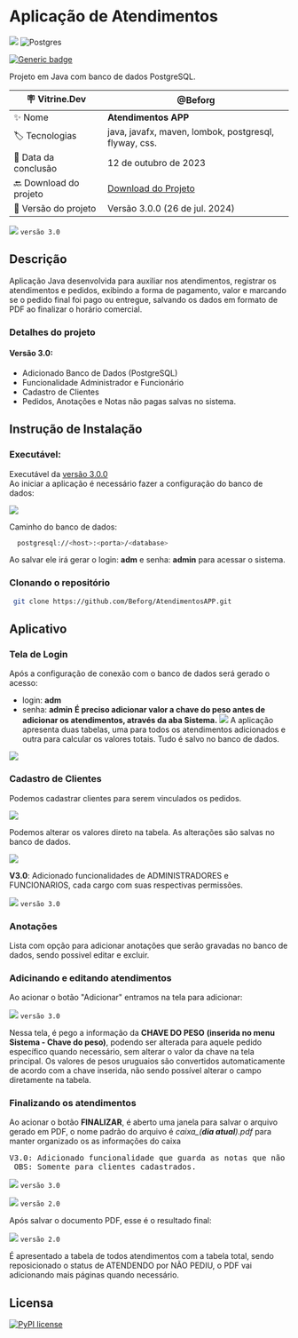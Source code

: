 # Aplicação de Atendimentos
![](https://img.shields.io/badge/javafx-%23FF0000.svg?style=for-the-badge&logo=javafx&logoColor=white) ![Postgres](https://img.shields.io/badge/postgres-%23316192.svg?style=for-the-badge&logo=postgresql&logoColor=white) 

[![Generic badge](https://img.shields.io/badge/Versão-3.0.0-<COLOR>.svg)](https://shields.io/)

Projeto em Java com banco de dados PostgreSQL.


| :placard: Vitrine.Dev |  @Beforg   |
| -------------  | --- |
| :sparkles: Nome        | **Atendimentos APP**
| :label: Tecnologias | java, javafx, maven, lombok, postgresql, flyway, css.
| :date: Data da conclusão       | 12 de outubro de 2023
| :back: Download do projeto | [Download do Projeto](https://github.com/Beforg/AtendimentosAPP/releases/download/v3.0.0/atendimentos_setup.exe)
| :balloon: Versão do projeto | Versão 3.0.0 (26 de jul. 2024)

<!-- Inserir imagem com a #vitrinedev ao final do link -->
![](https://github.com/Beforg/assets/blob/main/atendapp3.0/app.png) `versão 3.0`

## Descrição
Aplicação Java desenvolvida para auxiliar nos atendimentos, registrar os atendimentos e pedidos, exibindo a forma de pagamento, valor e marcando se o pedido final foi pago ou entregue, salvando os dados em formato de PDF ao finalizar o horário comercial.

### Detalhes do projeto

#### Versão 3.0:

- Adicionado Banco de Dados (PostgreSQL)
- Funcionalidade Administrador e Funcionário
- Cadastro de Clientes
- Pedidos, Anotações e Notas não pagas salvas no sistema.

## Instrução de Instalação

### Executável:
Executável da [versão 3.0.0](https://github.com/Beforg/AtendimentosAPP/releases/download/v3.0.0/atendimentos_setup.exe) <br>
Ao iniciar a aplicação é necessário fazer a configuração do banco de dados:

![](https://github.com/Beforg/assets/blob/main/atendapp3.0/configbanco.png)

Caminho do banco de dados: <br>

```bash
  postgresql://<host>:<porta>/<database>  
```
Ao salvar ele irá gerar o login: **adm** e senha: **admin** para acessar o sistema.

### Clonando o repositório

```bash
 git clone https://github.com/Beforg/AtendimentosAPP.git
```

## Aplicativo

### Tela de Login

Após a configuração de conexão com o banco de dados será gerado o acesso:
- login: **adm**
- senha: **admin**
**É preciso adicionar valor a chave do peso antes de adicionar os atendimentos, através da aba Sistema.**
![](https://github.com/Beforg/assets/blob/main/atendapp3.0/login.png) 
A aplicação apresenta duas tabelas, uma para todos os atendimentos adicionados e outra para calcular os valores totais. Tudo é salvo no banco de dados.

![](https://github.com/Beforg/assets/blob/main/atendapp3.0/tabelas.png) 

### Cadastro de Clientes

Podemos cadastrar clientes para serem vinculados os pedidos.

![](https://github.com/Beforg/assets/blob/main/atendapp3.0/cliente.png) 

Podemos alterar os valores direto na tabela. As alterações são salvas no banco de dados.

![](https://github.com/Beforg/assets/blob/main/atendapp3.0/tabela.png)


**V3.0**: Adicionado funcionalidades de ADMINISTRADORES e FUNCIONARIOS, cada cargo com suas respectivas permissões. <br>

![](https://github.com/Beforg/assets/blob/main/atendapp3.0/funcionarios.png) `versão 3.0`

### Anotações

Lista com opção para adicionar anotações que serão gravadas no banco de dados, sendo possivel editar e excluir.

### Adicinando e editando atendimentos

Ao acionar o botão "Adicionar" entramos na tela para adicionar:

![](https://github.com/Beforg/assets/blob/main/atendapp3.0/add.png) `versão 3.0`

Nessa tela, é pego a informação da **CHAVE DO PESO** **(inserida no menu Sistema - Chave do peso)**, podendo ser alterada para aquele pedido específico quando necessário, sem alterar o valor da chave na tela principal.
Os valores de pesos uruguaios são convertidos automaticamente de acordo com a chave inserida, não sendo possível alterar o campo diretamente na tabela.


### Finalizando os atendimentos
Ao acionar o botão **FINALIZAR**, é aberto uma janela para salvar o arquivo gerado em PDF, o nome padrão do arquivo é *caixa_(**dia atual**).pdf* para manter organizado os as informações do caixa<BR>
<pre>V3.0: Adicionado funcionalidade que guarda as notas que não foram pagas (após finalizar o caixa).<BR> OBS: Somente para clientes cadastrados. </pre>

![](https://github.com/Beforg/assets/blob/main/atendapp3.0/pendentes.png) `versão 3.0`

![](https://github.com/Beforg/assets/blob/main/imagem_2023-10-12_182938450.png) `versão 2.0`

Após salvar o documento PDF, esse é o resultado final:

![](https://github.com/Beforg/assets/blob/main/imagem_2023-10-12_183825714.png) `versão 2.0`

É apresentado a tabela de todos atendimentos com a tabela total, sendo reposicionado o status de ATENDENDO por NÃO PEDIU, o PDF vai adicionando mais páginas quando necessário.

## Licensa

[![PyPI license](https://img.shields.io/pypi/l/ansicolortags.svg)](https://github.com/Beforg/AtendimentosAPP/blob/master/LICENSE)
